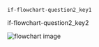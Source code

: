 ```ngMeta
if-flowchart-question2_key1
```

if-flowchart-question2_key2


![flowchart image](assets/question_images/question2-image1.png)